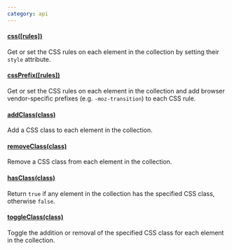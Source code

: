 ```yaml
---
category: api
---
```


#### [css(\[rules\])](/api/css/)

Get or set the CSS rules on each element in the collection by setting their `style` attribute.

#### [cssPrefix(\[rules\])](/api/cssPrefix/)

Get or set the CSS rules on each element in the collection and add browser vendor-specific prefixes (e.g. `-moz-transition`) to each CSS rule.

#### [addClass(class)](/api/addClass/)

Add a CSS class to each element in the collection.

#### [removeClass(class)](/api/removeClass/)

Remove a CSS class from each element in the collection.

#### [hasClass(class)](/api/hasClass/)

Return `true` if any element in the collection has the specified CSS class, otherwise `false`.

#### [toggleClass(class)](/api/toggleClass/)

Toggle the addition or removal of the specified CSS class for each element in the collection.
